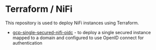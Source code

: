 # Terraform / NiFi

This repository is used to deploy NiFi instances using Terraform.

* [gcp-single-secured-nifi-oidc](./gcp-single-secured-nifi-oidc) - to deploy a single secured instance mapped to a domain and configured to use OpenID connect for authentication

